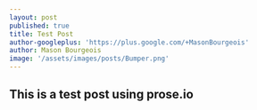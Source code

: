```yaml
---
layout: post
published: true
title: Test Post
author-googleplus: 'https://plus.google.com/+MasonBourgeois'
author: Mason Bourgeois
image: '/assets/images/posts/Bumper.png'
---
```


## This is a test post using prose.io
